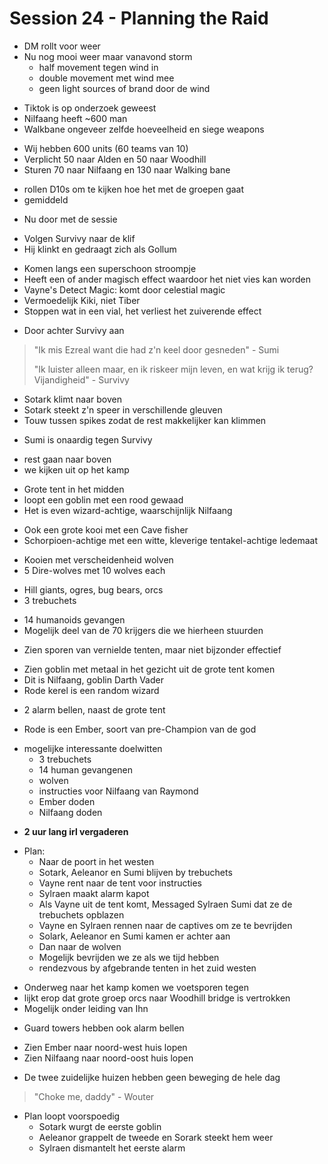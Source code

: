 # Session 24 - Planning the Raid

- DM rollt voor weer
- Nu nog mooi weer maar vanavond storm
    - half movement tegen wind in
    - double movement met wind mee
    - geen light sources of brand door de wind

+ Tiktok is op onderzoek geweest
+ Nilfaang heeft ~600 man
+ Walkbane ongeveer zelfde hoeveelheid en siege weapons

- Wij hebben 600 units (60 teams van 10)
- Verplicht 50 naar Alden en 50 naar Woodhill
- Sturen 70 naar Nilfaang en 130 naar Walking bane

+ rollen D10s om te kijken hoe het met de groepen gaat
+ gemiddeld

- Nu door met de sessie

+ Volgen Survivy naar de klif
+ Hij klinkt en gedraagt zich als Gollum

- Komen langs een superschoon stroompje
- Heeft een of ander magisch effect waardoor het niet vies kan worden
- Vayne's Detect Magic: komt door celestial magic
- Vermoedelijk Kiki, niet Tiber
- Stoppen wat in een vial, het verliest het zuiverende effect

+ Door achter Survivy aan

> "Ik mis Ezreal want die had z'n keel door gesneden" - Sumi
>
> "Ik luister alleen maar, en ik riskeer mijn leven, en wat krijg ik terug? Vijandigheid" - Survivy

- Sotark klimt naar boven
- Sotark steekt z'n speer in verschillende gleuven
- Touw tussen spikes zodat de rest makkelijker kan klimmen

+ Sumi is onaardig tegen Survivy

- rest gaan naar boven
- we kijken uit op het kamp

+ Grote tent in het midden
+ loopt een goblin met een rood gewaad
+ Het is even wizard-achtige, waarschijnlijk Nilfaang

- Ook een grote kooi met een Cave fisher
- Schorpioen-achtige met een witte, kleverige tentakel-achtige ledemaat

+ Kooien met verscheidenheid wolven
+ 5 Dire-wolves met 10 wolves each

- Hill giants, ogres, bug bears, orcs
- 3 trebuchets

+ 14 humanoids gevangen
+ Mogelijk deel van de 70 krijgers die we hierheen stuurden

- Zien sporen van vernielde tenten, maar niet bijzonder effectief

+ Zien goblin met metaal in het gezicht uit de grote tent komen
+ Dit is Nilfaang, goblin Darth Vader
+ Rode kerel is een random wizard

- 2 alarm bellen, naast de grote tent

+ Rode is een Ember, soort van pre-Champion van de god

- mogelijke interessante doelwitten
    - 3 trebuchets
    - 14 human gevangenen
    - wolven
    - instructies voor Nilfaang van Raymond
    - Ember doden
    - Nilfaang doden

+ **2 uur lang irl vergaderen**

- Plan:
    - Naar de poort in het westen
    - Sotark, Aeleanor en Sumi blijven by trebuchets
    - Vayne rent naar de tent voor instructies
    - Sylraen maakt alarm kapot
    - Als Vayne uit de tent komt, Messaged Sylraen Sumi dat ze de trebuchets opblazen
    - Vayne en Sylraen rennen naar de captives om ze te bevrijden
    - Solark, Aeleanor en Sumi kamen er achter aan
    - Dan naar de wolven
    - Mogelijk bevrijden we ze als we tijd hebben
    - rendezvous by afgebrande tenten in het zuid westen

+ Onderweg naar het kamp komen we voetsporen tegen
+ lijkt erop dat grote groep orcs naar Woodhill bridge is vertrokken
+ Mogelijk onder leiding van Ihn

- Guard towers hebben ook alarm bellen

+ Zien Ember naar noord-west huis lopen
+ Zien Nilfaang naar noord-oost huis lopen

- De twee zuidelijke huizen hebben geen beweging de hele dag

> "Choke me, daddy" - Wouter

- Plan loopt voorspoedig
    - Sotark wurgt de eerste goblin
    - Aeleanor grappelt de tweede en Sorark steekt hem weer
    - Sylraen dismantelt het eerste alarm
